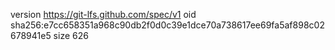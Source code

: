 version https://git-lfs.github.com/spec/v1
oid sha256:e7cc658351a968c90db2f0d0c39e1dce70a738617ee69fa5af898c02678941e5
size 626
